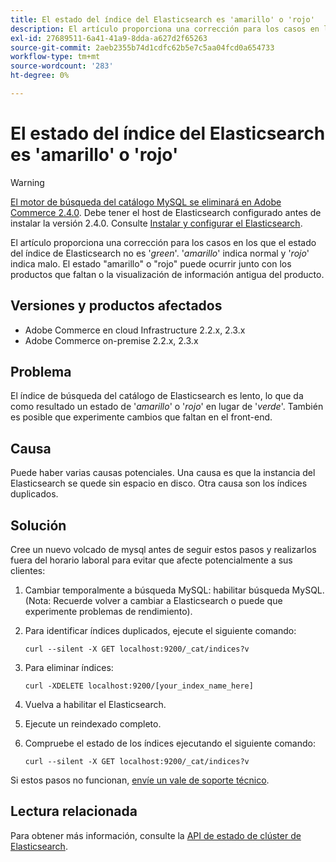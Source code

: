 ```yaml
---
title: El estado del índice del Elasticsearch es 'amarillo' o 'rojo'
description: El artículo proporciona una corrección para los casos en los que el estado del índice de Elasticsearch no es "*verde*". '*amarillo*' indica normal y '*rojo*' indica malo. El estado "amarillo" o "rojo" puede ocurrir junto con los productos que faltan o la visualización de información antigua del producto.
exl-id: 27689511-6a41-41a9-8dda-a627d2f65263
source-git-commit: 2aeb2355b74d1cdfc62b5e7c5aa04fcd0a654733
workflow-type: tm+mt
source-wordcount: '283'
ht-degree: 0%

---
```


# El estado del índice del Elasticsearch es &#39;amarillo&#39; o &#39;rojo&#39;

>[!WARNING]
>
> [El motor de búsqueda del catálogo MySQL se eliminará en Adobe Commerce 2.4.0](/help/announcements/adobe-commerce-announcements/mysql-catalog-search-engine-will-be-removed-in-magento-2-4-0.md). Debe tener el host de Elasticsearch configurado antes de instalar la versión 2.4.0. Consulte [Instalar y configurar el Elasticsearch](https://experienceleague.adobe.com/es/docs/commerce-operations/configuration-guide/search/overview-search).

El artículo proporciona una corrección para los casos en los que el estado del índice de Elasticsearch no es &#39;*green*&#39;. &#39;*amarillo*&#39; indica normal y &#39;*rojo*&#39; indica malo. El estado &quot;amarillo&quot; o &quot;rojo&quot; puede ocurrir junto con los productos que faltan o la visualización de información antigua del producto.

## Versiones y productos afectados

* Adobe Commerce en cloud Infrastructure 2.2.x, 2.3.x
* Adobe Commerce on-premise 2.2.x, 2.3.x

## Problema

El índice de búsqueda del catálogo de Elasticsearch es lento, lo que da como resultado un estado de &#39;*amarillo*&#39; o &#39;*rojo*&#39; en lugar de &#39;*verde*&#39;. También es posible que experimente cambios que faltan en el front-end.

## Causa

Puede haber varias causas potenciales. Una causa es que la instancia del Elasticsearch se quede sin espacio en disco. Otra causa son los índices duplicados.

## Solución

Cree un nuevo volcado de mysql antes de seguir estos pasos y realizarlos fuera del horario laboral para evitar que afecte potencialmente a sus clientes:

1. Cambiar temporalmente a búsqueda MySQL: habilitar búsqueda MySQL. (Nota: Recuerde volver a cambiar a Elasticsearch o puede que experimente problemas de rendimiento).
1. Para identificar índices duplicados, ejecute el siguiente comando:

   ```
   curl --silent -X GET localhost:9200/_cat/indices?v
   ```

1. Para eliminar índices:

   ```
   curl -XDELETE localhost:9200/[your_index_name_here]
   ```

1. Vuelva a habilitar el Elasticsearch.
1. Ejecute un reindexado completo.
1. Compruebe el estado de los índices ejecutando el siguiente comando:

   ```
   curl --silent -X GET localhost:9200/_cat/indices?v
   ```

Si estos pasos no funcionan, [envíe un vale de soporte técnico](/help/help-center-guide/help-center/magento-help-center-user-guide.md#submit-ticket).

## Lectura relacionada

Para obtener más información, consulte la [API de estado de clúster de Elasticsearch](https://www.elastic.co/guide/en/elasticsearch/reference/current/cluster-health.html).
